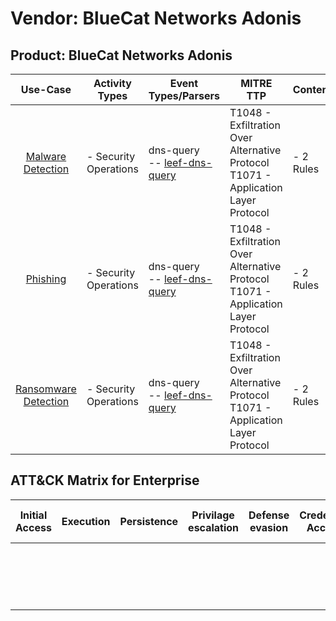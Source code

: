Vendor: BlueCat Networks Adonis
===============================
Product: BlueCat Networks Adonis
--------------------------------
|                              Use-Case                               | Activity Types        | Event Types/Parsers                                                                | MITRE TTP                                                                                | Content        |
|:-------------------------------------------------------------------:| --------------------- | ---------------------------------------------------------------------------------- | ---------------------------------------------------------------------------------------- | -------------- |
|    [Malware Detection](../UseCases/usecase_malware_detection.md)    | - Security Operations |  dns-query<br> -- [leef-dns-query](../Parsers/parserContent_leef-dns-query.md)<br> | T1048 - Exfiltration Over Alternative Protocol<br>T1071 - Application Layer Protocol<br> |  - 2 Rules<br> |
|             [Phishing](../UseCases/usecase_phishing.md)             | - Security Operations |  dns-query<br> -- [leef-dns-query](../Parsers/parserContent_leef-dns-query.md)<br> | T1048 - Exfiltration Over Alternative Protocol<br>T1071 - Application Layer Protocol<br> |  - 2 Rules<br> |
| [Ransomware Detection](../UseCases/usecase_ransomware_detection.md) | - Security Operations |  dns-query<br> -- [leef-dns-query](../Parsers/parserContent_leef-dns-query.md)<br> | T1048 - Exfiltration Over Alternative Protocol<br>T1071 - Application Layer Protocol<br> |  - 2 Rules<br> |

ATT&CK Matrix for Enterprise
----------------------------
| Initial Access | Execution | Persistence | Privilage escalation | Defense evasion | Credential Access | Discovery | Lateral Movement | Collection | Command and Control                                                             | Exfiltration                                                                                | Impact |
| -------------- | --------- | ----------- | -------------------- | --------------- | ----------------- | --------- | ---------------- | ---------- | ------------------------------------------------------------------------------- | ------------------------------------------------------------------------------------------- | ------ |
|                |           |             |                      |                 |                   |           |                  |            | [Application Layer Protocol](https://attack.mitre.org/techniques/T1071)<br><br> | [Exfiltration Over Alternative Protocol](https://attack.mitre.org/techniques/T1048)<br><br> |        |